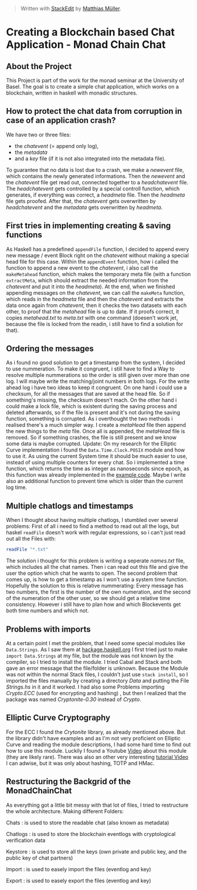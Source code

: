 ﻿


> Written with [StackEdit](https://stackedit.io/) by [Matthias Müller](mailto:matthias01.mueller@stud.unibas.ch).

# Creating a Blockchain based Chat Application - Monad Chain Chat

## About the Project
This Project is part of the work for the monad seminar at the University of Basel. The goal is to create a simple chat application, which works on a blockchain, written in haskell with monadic structures. 

## How to protect the chat data from corruption in case of an application crash?
 
 We have two or three files: 
 - the _chatevent_ (= append only log),
 -  the _metadata_ 
 - and a _key_ file (if it is not also integrated into the metadata file).
 
 To guarantee that no data is lost due to a crash, we make a _newevent_ file, which contains the newly generated informations. Then the _newevent_ and the _chatevent_ file get read out, connected together to a _headchatevent_ file. The _headchatevent_ gets controlled by a special controll function, which generates, if everything was correct, a _headmeta_ file.
Then the _headmeta_ file gets proofed. After that, the _chatevent_ gets overwritten by _headchatevent_ and the _metadata_ gets overwritten by _headmeta_. 

## First tries in implementing creating & saving functions

As Haskell has a predefined `appendFile` function,  I decided to append every new message / event Block right on the _chatevent_ without making a special head file for this case. Within the `appendEvent` function, how i called the function to append a new event to the _chatevent_, i also call the `makeMetahead` function,  which makes the temporary meta file (with a function `extractMeta`, which should extract the needed information from the _chatevent_ and put it into the _headmeta_).
At the end, when we finished appending messages on the _chatevent_, we can call the `makeMeta` function, which reads in the   _headmeta_ file and then the _chatevent_ and extracts the data once again from _chatevent_, then it checks the two datasets with each other, to proof that the _metahead_ file is up to date. If it proofs correct, it copies _metahead.txt_ to _meta.txt_ with one command (doesen't work jet, because the file is locked from the readin, i still have to find a solution for that).

## Ordering the messages
As i found no good solution to get a timestamp from the system, I decided to use nummeration. To make it congruent, i still have to find a Way to resolve multiple nummerations so the order is still given over more than one log. I will maybe write the matching/joint numbers  in both logs.
For the write ahead log i have two ideas to keep it congruent. On one hand i could use a checksum, for all the messages that are saved at the head file. So if something's missing, the checksum doesn't mach. On the other hand i could make a lock file, which is existent during the saving process and deleted afterwards, so if the file is present and it's not during the saving function, something is corrupted. As i overthought the two methods i realised there's a much simpler way. I create a _metaHead_ file then append the new things to the _meta_ file. Once all is appended, the _metaHead_ file is removed. So if something crashes, the file is still present and we know some data is maybe corrupted.
Update: On my research for the Elliptic Curve implementation i found the `Data.Time.Clock.POSIX` module and how to use it. As using the current System time it should be much easier to use, instead of using multiple counters for every chat. So i implemented a time function, which returns the time as integer as nanoseconds since epoch, as this function was already implemented in the [example code](https://hackage.haskell.org/package/time-1.13/docs/Data-Time-Clock-POSIX.html). Maybe I write also an additional function to prevent time which is older than the current log time.

## Multiple chatlogs and timestamps

When I thought about having multiple chatlogs, I stumbled over several problems:
First of all i need to find a method to read out all the logs, but haskel `readFile` doesn't work with regular expressions, so i can't just read out all the Files with:
```haskell
readFile "*.txt"
```
The solution i thought for this problem is writing a seperate _names.txt_ file, which includes all the chat names. Then i can read out this file and give the user the option which chat he wants to open.
The second problem that comes up, is how to get a timestamp as I won't use a system time function. Hopefully the solution to this is relative nummerating: Every message has two numbers, the first is the number of the own numeration, and the second of the numeration of the other user, so we should get a relative time consistency. However i still have to plan how and which Blockevents get both time numbers and which not.

## Problems with imports
At a certain point I met the problem, that I need some special modules like `Data.Strings`. As I saw them at [hackage.haskell.org](https://hackage.haskell.org/package/strings-1.1/docs/Data-Strings.html) I first tried just to make `import Data.Strings` at my file, but the module was not known by the compiler, so I tried to install the module. I tried Cabal and Stack and both gave an error message that the file/folder is unknown. 
Because the Module was not within the normal Stack files, I couldn't just use `stack install`, so I imported the files manually by creating a directory _Data_ and putting the File _Strings.hs_ in it and it worked. I had also some Problems importing _Crypto.ECC_ (used for encrypting and hashing) , but then I realized that the package was named _Cryptonite-0.30_ instead of _Crypto_.

## Elliptic Curve Cryptography
For the ECC I found the _Crytonite_ library, as already mentioned above. But the library didn't have examples and as I'm not very proficient on Elliptic Curve and reading the module descriptions, I had some hard time to find out how to use this module. Luckily I found a Youtube [Video](https://www.youtube.com/watch?v=jcd__aqidhc) about this module (they are likely rare). There was also an other very interesting [tutorial Video](https://www.youtube.com/watch?v=DrqORFeJlOI) I can adwise, but it was only about hashing, TOTP and HMac.

## Restructuring the Backgrid of the MonadChainChat

As everything got a little bit messy with that lot of files, I tried to restructure the whole architecture. Making different Folders:

Chats
: is used to store the readable chat (also known as metadata)

Chatlogs
: is used to store the blockchain eventlogs with cryptological verification data

Keystore
: is used to store all the keys (own private and public key, and the public key of chat partners)

Import
: is used to easely import the files (eventlog and key)

Export
: is used to easely export the files (eventlog and key)
